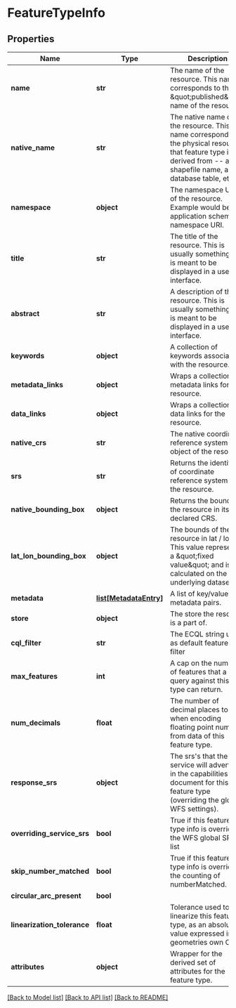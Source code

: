 # FeatureTypeInfo

## Properties
Name | Type | Description | Notes
------------ | ------------- | ------------- | -------------
**name** | **str** | The name of the resource. This name corresponds to the \&quot;published\&quot; name of the resource. | [optional] 
**native_name** | **str** | The native name of the resource. This name corresponds to the physical resource that feature type is derived from -- a shapefile name, a database table, etc... | [optional] 
**namespace** | **object** | The namespace URI of the resource. Example would be an application schema namespace URI. | [optional] 
**title** | **str** | The title of the resource. This is usually something that is meant to be displayed in a user interface. | [optional] 
**abstract** | **str** | A description of the resource. This is usually something that is meant to be displayed in a user interface. | [optional] 
**keywords** | **object** | A collection of keywords associated with the resource. | [optional] 
**metadata_links** | **object** | Wraps a collection of metadata links for the resource. | [optional] 
**data_links** | **object** | Wraps a collection of data links for the resource. | [optional] 
**native_crs** | **str** | The native coordinate reference system object of the resource. | [optional] 
**srs** | **str** | Returns the identifier of coordinate reference system of the resource. | [optional] 
**native_bounding_box** | **object** | Returns the bounds of the resource in its declared CRS. | [optional] 
**lat_lon_bounding_box** | **object** | The bounds of the resource in lat / lon. This value represents a \&quot;fixed value\&quot; and is not calculated on the underlying dataset. | [optional] 
**metadata** | [**list[MetadataEntry]**](MetadataEntry.md) | A list of key/value metadata pairs. | [optional] 
**store** | **object** | The store the resource is a part of. | [optional] 
**cql_filter** | **str** | The ECQL string used as default feature type filter | [optional] 
**max_features** | **int** | A cap on the number of features that a query against this type can return. | [optional] 
**num_decimals** | **float** | The number of decimal places to use when encoding floating point numbers from data of this feature type. | [optional] 
**response_srs** | **object** | The srs&#x27;s that the WFS service will advertise in the capabilities document for this feature type (overriding the global WFS settings). | [optional] 
**overriding_service_srs** | **bool** | True if this feature type info is overriding the WFS global SRS list | [optional] 
**skip_number_matched** | **bool** | True if this feature type info is overriding the counting of numberMatched. | [optional] 
**circular_arc_present** | **bool** |  | [optional] 
**linearization_tolerance** | **float** | Tolerance used to linearize this feature type, as an absolute value expressed in the geometries own CRS | [optional] 
**attributes** | **object** | Wrapper for the derived set of attributes for the feature type. | [optional] 

[[Back to Model list]](../README.md#documentation-for-models) [[Back to API list]](../README.md#documentation-for-api-endpoints) [[Back to README]](../README.md)

